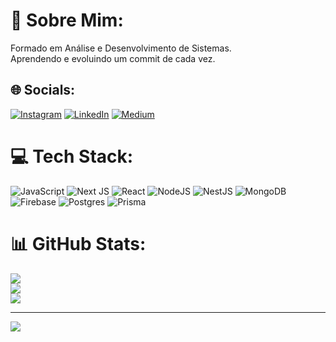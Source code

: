 # 💫 Sobre Mim:
Formado em Análise e Desenvolvimento de Sistemas. <br>Aprendendo e evoluindo um commit de cada vez.


## 🌐 Socials:
[![Instagram](https://img.shields.io/badge/Instagram-%23E4405F.svg?logo=Instagram&logoColor=white)](https://instagram.com/https://www.instagram.com/kayky.tsx/) [![LinkedIn](https://img.shields.io/badge/LinkedIn-%230077B5.svg?logo=linkedin&logoColor=white)](https://www.linkedin.com/in/herbertkayky/) [![Medium](https://img.shields.io/badge/Medium-12100E?logo=medium&logoColor=white)](https://medium.com/@https://medium.com/@herbertkayky9) 

# 💻 Tech Stack:
![JavaScript](https://img.shields.io/badge/javascript-%23323330.svg?style=for-the-badge&logo=javascript&logoColor=%23F7DF1E) ![Next JS](https://img.shields.io/badge/Next-black?style=for-the-badge&logo=next.js&logoColor=white) ![React](https://img.shields.io/badge/react-%2320232a.svg?style=for-the-badge&logo=react&logoColor=%2361DAFB) ![NodeJS](https://img.shields.io/badge/node.js-6DA55F?style=for-the-badge&logo=node.js&logoColor=white) ![NestJS](https://img.shields.io/badge/nestjs-%23E0234E.svg?style=for-the-badge&logo=nestjs&logoColor=white) ![MongoDB](https://img.shields.io/badge/MongoDB-%234ea94b.svg?style=for-the-badge&logo=mongodb&logoColor=white) ![Firebase](https://img.shields.io/badge/firebase-a08021?style=for-the-badge&logo=firebase&logoColor=ffcd34) ![Postgres](https://img.shields.io/badge/postgres-%23316192.svg?style=for-the-badge&logo=postgresql&logoColor=white) ![Prisma](https://img.shields.io/badge/Prisma-3982CE?style=for-the-badge&logo=Prisma&logoColor=white)
# 📊 GitHub Stats:
![](https://github-readme-stats.vercel.app/api?username=HerbertKayky&theme=radical&hide_border=false&include_all_commits=true&count_private=false)<br/>
![](https://github-readme-streak-stats.herokuapp.com/?user=HerbertKayky&theme=radical&hide_border=false)<br/>
![](https://github-readme-stats.vercel.app/api/top-langs/?username=HerbertKayky&theme=radical&hide_border=false&include_all_commits=true&count_private=false&layout=compact)

---
[![](https://visitcount.itsvg.in/api?id=HerbertKayky&icon=0&color=0)](https://visitcount.itsvg.in)

<!-- Proudly created with GPRM ( https://gprm.itsvg.in ) -->
